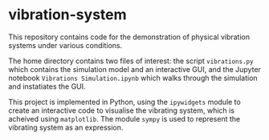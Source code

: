 # vibration-system

This repository contains code for the demonstration of physical vibration systems under various conditions. 

The home directory contains two files of interest: the script `vibrations.py` which contains the simulation model and an interactive GUI, and the Jupyter notebook `Vibrations Simulation.ipynb` which walks through the simulation and instatiates the GUI.

This project is implemented in Python, using the `ipywidgets` module to create an interactive code to visualise the vibrating system, which is acheived using `matplotlib`. The module `sympy` is used to represent the vibrating system as an expression.